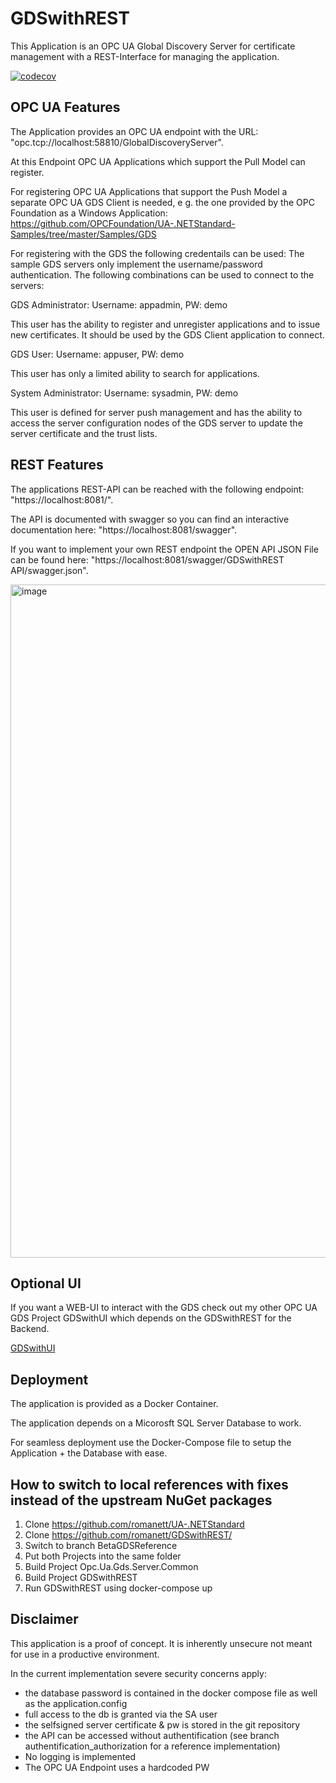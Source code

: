 # GDSwithREST

This Application is an OPC UA Global Discovery Server for certificate management with a REST-Interface for managing the application.

[![codecov](https://codecov.io/github/romanett/GDSwithREST/graph/badge.svg?token=PCRAT47Y2D)](https://codecov.io/github/romanett/GDSwithREST)

## OPC UA Features

The Application provides an OPC UA endpoint with the URL: "opc.tcp://localhost:58810/GlobalDiscoveryServer".

At this Endpoint OPC UA Applications which support the Pull Model can register.

For registering OPC UA Applications that support the Push Model a separate OPC UA GDS Client is needed, e g. the one provided by the OPC Foundation as a Windows Application:
https://github.com/OPCFoundation/UA-.NETStandard-Samples/tree/master/Samples/GDS

For registering with the GDS the following credentails can be used:
The sample GDS servers only implement the username/password authentication. The following combinations can be used to connect to the servers:

GDS Administrator:
Username: appadmin, PW: demo

This user has the ability to register and unregister applications and to issue new certificates. It should be used by the GDS Client application to connect.

GDS User:
Username: appuser, PW: demo

This user has only a limited ability to search for applications.

System Administrator:
Username: sysadmin, PW: demo

This user is defined for server push management and has the ability to access the server configuration nodes of the GDS server to update the server certificate and the trust lists.

## REST Features

The applications REST-API can be reached with the following endpoint: "https://localhost:8081/".

The API is documented with swagger so you can find an interactive documentation here: "https://localhost:8081/swagger".

If you want to implement your own REST endpoint the OPEN API JSON File can be found here: "https://localhost:8081/swagger/GDSwithREST API/swagger.json".

<img width="1077" alt="image" src="https://github.com/romanett/GDSwithREST/assets/7413710/39dcbd9d-6f4f-4856-8ee0-59643dd50f96">


## Optional UI
If you want a WEB-UI to interact with the GDS check out my other OPC UA GDS Project GDSwithUI which depends on the GDSwithREST for the Backend.

[GDSwithUI](https://github.com/romanett/GDSwithUI/)

## Deployment

The application is provided as a Docker Container.

The application depends on a Micorosft SQL Server Database to work.

For seamless deployment use the Docker-Compose file to setup the Application + the Database with ease.

## How to switch to local references with fixes instead of the upstream NuGet packages

1. Clone https://github.com/romanett/UA-.NETStandard
2. Clone https://github.com/romanett/GDSwithREST/
3. Switch to branch BetaGDSReference
4. Put both Projects into the same folder
5. Build Project Opc.Ua.Gds.Server.Common
6. Build Project GDSwithREST
7. Run GDSwithREST using docker-compose up

## Disclaimer

This application is a proof of concept.
It is inherently unsecure not meant for use in a productive environment.

In the current implementation severe security concerns apply:
 - the database password is contained in the docker compose file as well as the application.config
 - full access to the db is granted via the SA user
 - the selfsigned server certificate & pw is stored in the git repository
 - the API can be accessed without authentification (see branch authentification_authorization for a reference implementation)
 - No logging is implemented
 - The OPC UA Endpoint uses a hardcoded PW


